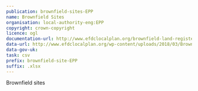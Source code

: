 ```yaml
---
publication: brownfield-sites-EPP
name: Brownfield Sites
organisation: local-authority-eng:EPP
copyright: crown-copyright
licence: ogl
documentation-url: http://www.efdclocalplan.org/brownfield-land-register/
data-url: http://www.efdclocalplan.org/wp-content/uploads/2018/03/Brownfield-Register.xlsx
data-gov-uk: 
task: csv
prefix: brownfield-site-EPP
suffix: .xlsx
---
```


Brownfield sites

